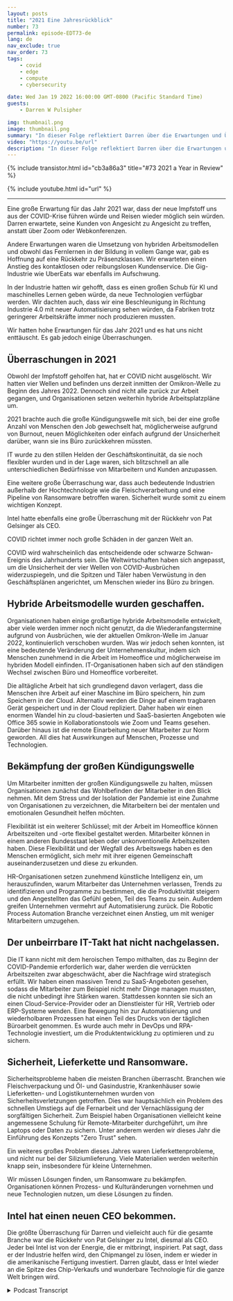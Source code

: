 ```yaml
---
layout: posts
title: "2021 Eine Jahresrückblick"
number: 73
permalink: episode-EDT73-de
lang: de
nav_exclude: true
nav_order: 73
tags:
    - covid
    - edge
    - compute
    - cybersecurity

date: Wed Jan 19 2022 16:00:00 GMT-0800 (Pacific Standard Time)
guests:
    - Darren W Pulsipher

img: thumbnail.png
image: thumbnail.png
summary: "In dieser Folge reflektiert Darren über die Erwartungen und Überraschungen im Jahr 2021."
video: "https://youtu.be/url"
description: "In dieser Folge reflektiert Darren über die Erwartungen und Überraschungen im Jahr 2021."
---
```


<div>
{% include transistor.html id="cb3a86a3" title="#73 2021 a Year in Review" %}

{% include youtube.html id="url" %}
</div>

---

Eine große Erwartung für das Jahr 2021 war, dass der neue Impfstoff uns aus der COVID-Krise führen würde und Reisen wieder möglich sein würden. Darren erwartete, seine Kunden von Angesicht zu Angesicht zu treffen, anstatt über Zoom oder Webkonferenzen.

Andere Erwartungen waren die Umsetzung von hybriden Arbeitsmodellen und obwohl das Fernlernen in der Bildung in vollem Gange war, gab es Hoffnung auf eine Rückkehr zu Präsenzklassen. Wir erwarteten einen Anstieg des kontaktlosen oder reibungslosen Kundenservice. Die Gig-Industrie wie UberEats war ebenfalls im Aufschwung.

In der Industrie hatten wir gehofft, dass es einen großen Schub für KI und maschinelles Lernen geben würde, da neue Technologien verfügbar werden. Wir dachten auch, dass wir eine Beschleunigung in Richtung Industrie 4.0 mit neuer Automatisierung sehen würden, da Fabriken trotz geringerer Arbeitskräfte immer noch produzieren mussten.

Wir hatten hohe Erwartungen für das Jahr 2021 und es hat uns nicht enttäuscht. Es gab jedoch einige Überraschungen.

## Überraschungen in 2021

Obwohl der Impfstoff geholfen hat, hat er COVID nicht ausgelöscht. Wir hatten vier Wellen und befinden uns derzeit inmitten der Omikron-Welle zu Beginn des Jahres 2022. Dennoch sind nicht alle zurück zur Arbeit gegangen, und Organisationen setzen weiterhin hybride Arbeitsplatzpläne um.

2021 brachte auch die große Kündigungswelle mit sich, bei der eine große Anzahl von Menschen den Job gewechselt hat, möglicherweise aufgrund von Burnout, neuen Möglichkeiten oder einfach aufgrund der Unsicherheit darüber, wann sie ins Büro zurückkehren müssten.

IT wurde zu den stillen Helden der Geschäftskontinuität, da sie noch flexibler wurden und in der Lage waren, sich blitzschnell an alle unterschiedlichen Bedürfnisse von Mitarbeitern und Kunden anzupassen.

Eine weitere große Überraschung war, dass auch bedeutende Industrien außerhalb der Hochtechnologie wie die Fleischverarbeitung und eine Pipeline von Ransomware betroffen waren. Sicherheit wurde somit zu einem wichtigen Konzept.

Intel hatte ebenfalls eine große Überraschung mit der Rückkehr von Pat Gelsinger als CEO.

COVID richtet immer noch große Schäden in der ganzen Welt an.

COVID wird wahrscheinlich das entscheidende oder schwarze Schwan-Ereignis des Jahrhunderts sein. Die Weltwirtschaften haben sich angepasst, um die Unsicherheit der vier Wellen von COVID-Ausbrüchen widerzuspiegeln, und die Spitzen und Täler haben Verwüstung in den Geschäftsplänen angerichtet, um Menschen wieder ins Büro zu bringen.

## Hybride Arbeitsmodelle wurden geschaffen.

Organisationen haben einige großartige hybride Arbeitsmodelle entwickelt, aber viele werden immer noch nicht genutzt, da die Wiederanfangstermine aufgrund von Ausbrüchen, wie der aktuellen Omikron-Welle im Januar 2022, kontinuierlich verschoben wurden. Was wir jedoch sehen konnten, ist eine bedeutende Veränderung der Unternehmenskultur, indem sich Menschen zunehmend in die Arbeit im Homeoffice und möglicherweise im hybriden Modell einfinden. IT-Organisationen haben sich auf den ständigen Wechsel zwischen Büro und Homeoffice vorbereitet.

Die alltägliche Arbeit hat sich grundlegend davon verlagert, dass die Menschen ihre Arbeit auf einer Maschine im Büro speichern, hin zum Speichern in der Cloud. Alternativ werden die Dinge auf einem tragbaren Gerät gespeichert und in der Cloud repliziert. Daher haben wir einen enormen Wandel hin zu cloud-basierten und SaaS-basierten Angeboten wie Office 365 sowie in Kollaborationstools wie Zoom und Teams gesehen. Darüber hinaus ist die remote Einarbeitung neuer Mitarbeiter zur Norm geworden. All dies hat Auswirkungen auf Menschen, Prozesse und Technologien.

## Bekämpfung der großen Kündigungswelle

Um Mitarbeiter inmitten der großen Kündigungswelle zu halten, müssen Organisationen zunächst das Wohlbefinden der Mitarbeiter in den Blick nehmen. Mit dem Stress und der Isolation der Pandemie ist eine Zunahme von Organisationen zu verzeichnen, die Mitarbeitern bei der mentalen und emotionalen Gesundheit helfen möchten.

Flexibilität ist ein weiterer Schlüssel; mit der Arbeit im Homeoffice können Arbeitszeiten und -orte flexibel gestaltet werden. Mitarbeiter können in einem anderen Bundesstaat leben oder unkonventionelle Arbeitszeiten haben. Diese Flexibilität und der Wegfall des Arbeitswegs haben es den Menschen ermöglicht, sich mehr mit ihrer eigenen Gemeinschaft auseinanderzusetzen und diese zu erkunden.

HR-Organisationen setzen zunehmend künstliche Intelligenz ein, um herauszufinden, warum Mitarbeiter das Unternehmen verlassen, Trends zu identifizieren und Programme zu bestimmen, die die Produktivität steigern und den Angestellten das Gefühl geben, Teil des Teams zu sein. Außerdem greifen Unternehmen vermehrt auf Automatisierung zurück. Die Robotic Process Automation Branche verzeichnet einen Anstieg, um mit weniger Mitarbeitern umzugehen.

## Der unbeirrbare IT-Takt hat nicht nachgelassen.

Die IT kann nicht mit dem heroischen Tempo mithalten, das zu Beginn der COVID-Pandemie erforderlich war, daher werden die verrückten Arbeitszeiten zwar abgeschwächt, aber die Nachfrage wird strategisch erfüllt. Wir haben einen massiven Trend zu SaaS-Angeboten gesehen, sodass die Mitarbeiter zum Beispiel nicht mehr Dinge managen mussten, die nicht unbedingt ihre Stärken waren. Stattdessen konnten sie sich an einen Cloud-Service-Provider oder an Dienstleister für HR, Vertrieb oder ERP-Systeme wenden. Eine Bewegung hin zur Automatisierung und wiederholbaren Prozessen hat einen Teil des Drucks von der täglichen Büroarbeit genommen. Es wurde auch mehr in DevOps und RPA-Technologie investiert, um die Produktentwicklung zu optimieren und zu sichern.

## Sicherheit, Lieferkette und Ransomware.

Sicherheitsprobleme haben die meisten Branchen überrascht. Branchen wie Fleischverpackung und Öl- und Gasindustrie, Krankenhäuser sowie Lieferketten- und Logistikunternehmen wurden von Sicherheitsverletzungen getroffen. Dies war hauptsächlich ein Problem des schnellen Umstiegs auf die Fernarbeit und der Vernachlässigung der sorgfältigen Sicherheit. Zum Beispiel haben Organisationen vielleicht keine angemessene Schulung für Remote-Mitarbeiter durchgeführt, um ihre Laptops oder Daten zu sichern. Unter anderem werden wir dieses Jahr die Einführung des Konzepts "Zero Trust" sehen.

Ein weiteres großes Problem dieses Jahres waren Lieferkettenprobleme, und nicht nur bei der Siliziumlieferung. Viele Materialien werden weiterhin knapp sein, insbesondere für kleine Unternehmen.

Wir müssen Lösungen finden, um Ransomware zu bekämpfen. Organisationen können Prozess- und Kulturänderungen vornehmen und neue Technologien nutzen, um diese Lösungen zu finden.

## Intel hat einen neuen CEO bekommen.

Die größte Überraschung für Darren und vielleicht auch für die gesamte Branche war die Rückkehr von Pat Gelsinger zu Intel, diesmal als CEO. Jeder bei Intel ist von der Energie, die er mitbringt, inspiriert. Pat sagt, dass er der Industrie helfen wird, den Chipmangel zu lösen, indem er wieder in die amerikanische Fertigung investiert. Darren glaubt, dass er Intel wieder an die Spitze des Chip-Verkaufs und wunderbare Technologie für die ganze Welt bringen wird.



<details>
<summary> Podcast Transcript </summary>

<p></p>

</details>
